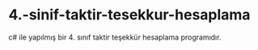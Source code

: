 # 4.-sinif-taktir-tesekkur-hesaplama
c# ile yapılmış bir 4. sınıf taktir teşekkür hesaplama programıdır.
